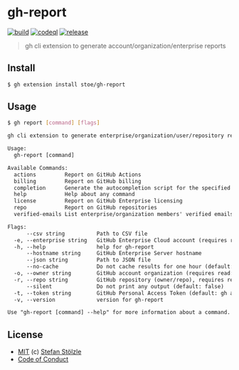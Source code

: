 # gh-report

[![build](https://github.com/stoe/gh-report/actions/workflows/build.yml/badge.svg)](https://github.com/stoe/gh-report/actions/workflows/build.yml) [![codeql](https://github.com/stoe/gh-report/actions/workflows/codeql.yml/badge.svg)](https://github.com/stoe/gh-report/actions/workflows/codeql.yml) [![release](https://github.com/stoe/gh-report/actions/workflows/release.yml/badge.svg)](https://github.com/stoe/gh-report/actions/workflows/release.yml)

> gh cli extension to generate account/organization/enterprise reports

## Install

```bash
$ gh extension install stoe/gh-report
```

## Usage

```bash
$ gh report [command] [flags]
```

```txt
gh cli extension to generate enterprise/organization/user/repository reports

Usage:
  gh-report [command]

Available Commands:
  actions         Report on GitHub Actions
  billing         Report on GitHub billing
  completion      Generate the autocompletion script for the specified shell
  help            Help about any command
  license         Report on GitHub Enterprise licensing
  repo            Report on GitHub repositories
  verified-emails List enterprise/organization members' verified emails

Flags:
      --csv string          Path to CSV file
  -e, --enterprise string   GitHub Enterprise Cloud account (requires read:enterprise scope)
  -h, --help                help for gh-report
      --hostname string     GitHub Enterprise Server hostname
      --json string         Path to JSON file
      --no-cache            Do not cache results for one hour (default: false)
  -o, --owner string        GitHub account organization (requires read:org scope) or user account (requires n/a scope)
  -r, --repo string         GitHub repository (owner/repo), requires repo scope
      --silent              Do not print any output (default: false)
  -t, --token string        GitHub Personal Access Token (default: gh auth token)
  -v, --version             version for gh-report

Use "gh-report [command] --help" for more information about a command.
```

## License

- [MIT](./license) (c) [Stefan Stölzle](https://github.com/stoe)
- [Code of Conduct](./.github/code_of_conduct.md)
